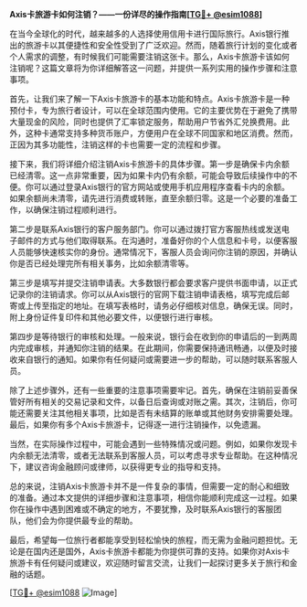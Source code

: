 **Axis卡旅游卡如何注销？——一份详尽的操作指南[[TG💪+ @esim1088](https://t.me/s/esim1088)]**

在当今全球化的时代，越来越多的人选择使用信用卡进行国际旅行。Axis银行推出的旅游卡以其便捷性和安全性受到了广泛欢迎。然而，随着旅行计划的变化或者个人需求的调整，有时候我们可能需要注销这张卡。那么，Axis卡旅游卡该如何注销呢？这篇文章将为你详细解答这一问题，并提供一系列实用的操作步骤和注意事项。

首先，让我们来了解一下Axis卡旅游卡的基本功能和特点。Axis卡旅游卡是一种预付卡，专为旅行者设计，可以在全球范围内使用。它的主要优势在于避免了携带大量现金的风险，同时也提供了汇率锁定服务，帮助用户节省外汇兑换费用。此外，这种卡通常支持多种货币账户，方便用户在全球不同国家和地区消费。然而，正因为其多功能性，注销这样的卡也需要一定的流程和步骤。

接下来，我们将详细介绍注销Axis卡旅游卡的具体步骤。第一步是确保卡内余额已经清零。这一点非常重要，因为如果卡内仍有余额，可能会导致后续操作中的不便。你可以通过登录Axis银行的官方网站或使用手机应用程序查看卡内的余额。如果余额尚未清零，请先进行消费或转账，直至余额归零。这是一个必要的准备工作，以确保注销过程顺利进行。

第二步是联系Axis银行的客户服务部门。你可以通过拨打官方客服热线或发送电子邮件的方式与他们取得联系。在沟通时，准备好你的个人信息和卡号，以便客服人员能够快速核实你的身份。通常情况下，客服人员会询问你注销的原因，并确认你是否已经处理完所有相关事务，比如余额清零等。

第三步是填写并提交注销申请表。大多数银行都会要求客户提供书面申请，以正式记录你的注销请求。你可以从Axis银行的官网下载注销申请表格，填写完成后邮寄或上传至指定的地址。在填写表格时，请务必仔细核对信息，确保无误。同时，附上身份证件复印件和其他必要文件，以便银行进行审核。

第四步是等待银行的审核和处理。一般来说，银行会在收到你的申请后的一到两周内完成审核，并通知你注销的结果。在此期间，你需要保持通讯畅通，以便及时接收来自银行的通知。如果你有任何疑问或需要进一步的帮助，可以随时联系客服人员。

除了上述步骤外，还有一些重要的注意事项需要牢记。首先，确保在注销前妥善保管好所有相关的交易记录和文件，以备日后查询或对账之需。其次，注销后，你可能还需要关注其他相关事项，比如是否有未结算的账单或其他财务安排需要处理。最后，如果你有多个Axis卡旅游卡，记得逐一进行注销操作，以免遗漏。

当然，在实际操作过程中，可能会遇到一些特殊情况或问题。例如，如果你发现卡内余额无法清零，或者无法联系到客服人员，可以考虑寻求专业帮助。在这种情况下，建议咨询金融顾问或律师，以获得更专业的指导和支持。

总的来说，注销Axis卡旅游卡并不是一件复杂的事情，但需要一定的耐心和细致的准备。通过本文提供的详细步骤和注意事项，相信你能顺利完成这一过程。如果你在操作中遇到困难或不确定的地方，不要犹豫，及时联系Axis银行的客服团队，他们会为你提供最专业的帮助。

最后，希望每一位旅行者都能享受到轻松愉快的旅程，而无需为金融问题担忧。无论是在国内还是国外，Axis卡旅游卡都能为你提供可靠的支持。如果你对Axis卡旅游卡有任何疑问或建议，欢迎随时留言交流，让我们一起探讨更多关于旅行和金融的话题。

[[TG💪+ @esim1088](https://t.me/s/esim1088) ![Image](https://i.postimg.cc/4NQfJmqS/Snipaste-2025-05-13-00-14-12.png)]